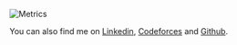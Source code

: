 ![Metrics](https://metrics.lecoq.io/sudo-vaibhav?template=classic&repositories.forks=true&leetcode=1&habits=1&introduction=1&achievements=1&isocalendar=1&languages=1&stars=1&base=header%2C%20activity%2C%20community%2C%20repositories%2C%20metadata&base.indepth=false&base.hireable=false&base.skip=false&isocalendar=false&isocalendar.duration=half-year&languages=false&languages.limit=8&languages.threshold=0%25&languages.other=false&languages.colors=github&languages.sections=most-used&languages.indepth=false&languages.analysis.timeout=15&languages.categories=markup%2C%20programming&languages.recent.categories=markup%2C%20programming&languages.recent.load=300&languages.recent.days=14&stars=false&stars.limit=4&habits=false&habits.from=200&habits.days=14&habits.facts=true&habits.charts=false&habits.charts.type=classic&habits.trim=false&habits.languages.limit=8&habits.languages.threshold=0%25&introduction=false&introduction.title=true&achievements=false&achievements.threshold=C&achievements.secrets=true&achievements.display=detailed&achievements.limit=0&leetcode=false&leetcode.user=vaibhavchopra&leetcode.sections=solved&leetcode.limit.skills=10&leetcode.limit.recent=2&config.timezone=Asia%2FCalcutta)

You can also find me on [Linkedin](https://www.linkedin.com/in/vc2001/), [Codeforces](https://codeforces.com/profile/creamyCockroach) and [Github](https://github.com/sudo-vaibhav/).
